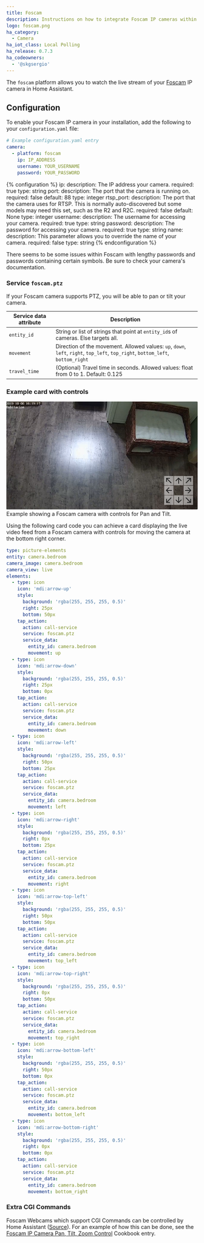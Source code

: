 ```yaml
---
title: Foscam
description: Instructions on how to integrate Foscam IP cameras within Home Assistant.
logo: foscam.png
ha_category:
  - Camera
ha_iot_class: Local Polling
ha_release: 0.7.3
ha_codeowners:
  - '@skgsergio'
---
```


The `foscam` platform allows you to watch the live stream of your [Foscam](https://www.foscam.com) IP camera in Home Assistant.

## Configuration

To enable your Foscam IP camera in your installation, add the following to your `configuration.yaml` file:

```yaml
# Example configuration.yaml entry
camera:
  - platform: foscam
    ip: IP_ADDRESS
    username: YOUR_USERNAME
    password: YOUR_PASSWORD
```

{% configuration %}
ip:
  description: The IP address your camera.
  required: true
  type: string
port:
  description: The port that the camera is running on.
  required: false
  default: 88
  type: integer
rtsp_port:
  description: The port that the camera uses for RTSP. This is normally auto-discovered but some models may need this set, such as the R2 and R2C.
  required: false
  default: None
  type: integer
username:
  description: The username for accessing your camera.
  required: true
  type: string
password:
  description: The password for accessing your camera.
  required: true
  type: string
name:
  description: This parameter allows you to override the name of your camera.
  required: false
  type: string
{% endconfiguration %}

<div class='note'>
There seems to be some issues within Foscam with lengthy passwords and passwords containing certain symbols. Be sure to check your camera's documentation.
</div>

### Service `foscam.ptz`

If your Foscam camera supports PTZ, you will be able to pan or tilt your camera.

| Service data attribute | Description |
| -----------------------| ----------- |
| `entity_id` | String or list of strings that point at `entity_id`s of cameras. Else targets all. |
| `movement` | 	Direction of the movement. Allowed values: `up`, `down`, `left`, `right`, `top_left`, `top_right`, `bottom_left`, `bottom_right` |
| `travel_time` | (Optional) Travel time in seconds. Allowed values: float from 0 to 1. Default: 0.125 |

### Example card with controls

<p class='img'>
  <img src='/images/integrations/foscam/example-card.png' alt='Screenshot showing a foscam camera using a picture-elements with PTZ controls.'>
  Example showing a Foscam camera with controls for Pan and Tilt.
</p>


Using the following card code you can achieve a card displaying the live video feed from a Foscam camera with controls for moving the camera at the bottom right corner.

```yaml
type: picture-elements
entity: camera.bedroom
camera_image: camera.bedroom
camera_view: live
elements:
  - type: icon
    icon: 'mdi:arrow-up'
    style:
      background: 'rgba(255, 255, 255, 0.5)'
      right: 25px
      bottom: 50px
    tap_action:
      action: call-service
      service: foscam.ptz
      service_data:
        entity_id: camera.bedroom
        movement: up
  - type: icon
    icon: 'mdi:arrow-down'
    style:
      background: 'rgba(255, 255, 255, 0.5)'
      right: 25px
      bottom: 0px
    tap_action:
      action: call-service
      service: foscam.ptz
      service_data:
        entity_id: camera.bedroom
        movement: down
  - type: icon
    icon: 'mdi:arrow-left'
    style:
      background: 'rgba(255, 255, 255, 0.5)'
      right: 50px
      bottom: 25px
    tap_action:
      action: call-service
      service: foscam.ptz
      service_data:
        entity_id: camera.bedroom
        movement: left
  - type: icon
    icon: 'mdi:arrow-right'
    style:
      background: 'rgba(255, 255, 255, 0.5)'
      right: 0px
      bottom: 25px
    tap_action:
      action: call-service
      service: foscam.ptz
      service_data:
        entity_id: camera.bedroom
        movement: right
  - type: icon
    icon: 'mdi:arrow-top-left'
    style:
      background: 'rgba(255, 255, 255, 0.5)'
      right: 50px
      bottom: 50px
    tap_action:
      action: call-service
      service: foscam.ptz
      service_data:
        entity_id: camera.bedroom
        movement: top_left
  - type: icon
    icon: 'mdi:arrow-top-right'
    style:
      background: 'rgba(255, 255, 255, 0.5)'
      right: 0px
      bottom: 50px
    tap_action:
      action: call-service
      service: foscam.ptz
      service_data:
        entity_id: camera.bedroom
        movement: top_right
  - type: icon
    icon: 'mdi:arrow-bottom-left'
    style:
      background: 'rgba(255, 255, 255, 0.5)'
      right: 50px
      bottom: 0px
    tap_action:
      action: call-service
      service: foscam.ptz
      service_data:
        entity_id: camera.bedroom
        movement: bottom_left
  - type: icon
    icon: 'mdi:arrow-bottom-right'
    style:
      background: 'rgba(255, 255, 255, 0.5)'
      right: 0px
      bottom: 0px
    tap_action:
      action: call-service
      service: foscam.ptz
      service_data:
        entity_id: camera.bedroom
        movement: bottom_right
```

### Extra CGI Commands

Foscam Webcams which support CGI Commands can be controlled by Home Assistant ([Source](http://www.ipcamcontrol.net/files/Foscam%20IPCamera%20CGI%20User%20Guide-V1.0.4.pdf)). For an example of how this can be done, see the [Foscam IP Camera Pan, Tilt, Zoom Control](/cookbook/foscam_away_mode_PTZ/) Cookbook entry.

